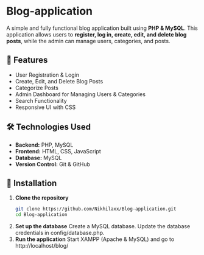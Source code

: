 # Blog-application

A simple and fully functional blog application built using **PHP & MySQL**. This application allows users to **register, log in, create, edit, and delete blog posts**, while the admin can manage users, categories, and posts.

## 🚀 Features
- User Registration & Login
- Create, Edit, and Delete Blog Posts
- Categorize Posts
- Admin Dashboard for Managing Users & Categories
- Search Functionality
- Responsive UI with CSS

## 🛠️ Technologies Used
- **Backend:** PHP, MySQL
- **Frontend:** HTML, CSS, JavaScript
- **Database:** MySQL
- **Version Control:** Git & GitHub

## 💾 Installation
1. **Clone the repository**
   ```bash
   git clone https://github.com/Nikhilaxx/Blog-application.git
   cd Blog-application
2. **Set up the database**
   Create a MySQL database.
   Update the database credentials in config/database.php.
3. **Run the application**
   Start XAMPP (Apache & MySQL) and go to 
   http://localhost/blog/
   
   

   




